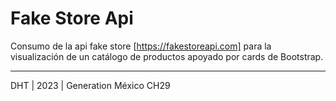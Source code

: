 # Fake Store Api

Consumo de la api fake store [https://fakestoreapi.com] para la visualización de un catálogo de productos apoyado por cards de Bootstrap.

___

DHT | 2023 | Generation México CH29
